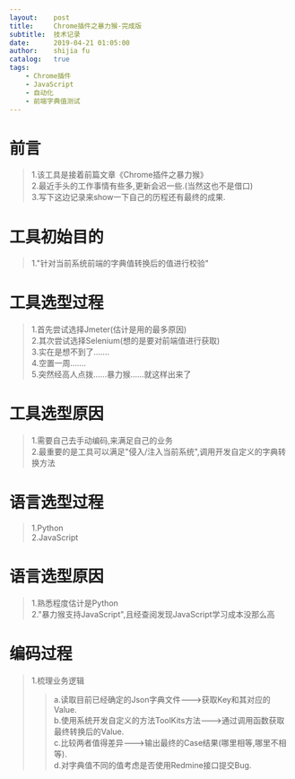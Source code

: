 ```yaml
---
layout:    post
title:     Chrome插件之暴力猴-完成版
subtitle:  技术记录
date:      2019-04-21 01:05:00
author:    shijia fu
catalog:   true
tags:
    - Chrome插件
    - JavaScript
    - 自动化
    - 前端字典值测试
---
```


# 前言   
> 1.该工具是接着前篇文章《Chrome插件之暴力猴》   
> 2.最近手头的工作事情有些多,更新会迟一些.(当然这也不是借口)   
> 3.写下这边记录来show一下自己的历程还有最终的成果.   

# 工具初始目的    
> 1."针对当前系统前端的字典值转换后的值进行校验"   

# 工具选型过程   
> 1.首先尝试选择Jmeter(估计是用的最多原因)   
> 2.其次尝试选择Selenium(想的是要对前端值进行获取)    
> 3.实在是想不到了.......    
> 4.空置一周.......    
> 5.突然经高人点拨......暴力猴......就这样出来了   

# 工具选型原因   
> 1.需要自己去手动编码,来满足自己的业务   
> 2.最重要的是工具可以满足"侵入/注入当前系统",调用开发自定义的字典转换方法   

# 语言选型过程    
> 1.Python   
> 2.JavaScript      

# 语言选型原因    
> 1.熟悉程度估计是Python    
> 2."暴力猴支持JavaScript",且经查阅发现JavaScript学习成本没那么高   

# 编码过程   
> 1.梳理业务逻辑
>> a.读取目前已经确定的Json字典文件--->获取Key和其对应的Value.   
>> b.使用系统开发自定义的方法ToolKits方法--->通过调用函数获取最终转换后的Value.   
>> c.比较两者值得差异--->输出最终的Case结果(哪里相等,哪里不相等).    
>> d.对字典值不同的值考虑是否使用Redmine接口提交Bug.    
